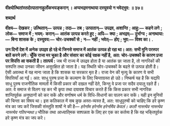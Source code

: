**वीक्ष्योत्थितांस्तदोत्पातानाहुर्लोकभयङ्करान् ।** **अप्यभद्रमनाथाया दस्युवयो न भवेद्भुव: ॥ ३७॥** 

**शब्दार्थ** 

**वीक्ष्य—** **देखकर** **; उत्थितान्—** **उत्पन्न** **; तदा—** **तब** **; उत्पातान्—** **उपद्रव, अशान्ति** **; आहु:—** **कहने लगे** **; लोक—** **समाज में** **; भयम्-** **करान्—** **आतंक उत्पन्न करते हुए** **; अपि—** **क्या** **; अभद्रम्—** **दुर्भाग्य** **; अनाथाया:—** **बिना शासक के** **; दस्युवय:—** **चोर-उचक्कों से** **;** **न—** **नहीं** **; भवेत्—** **होए** **; भुव:—** **विश्व का।** **.** 

**उन दिनों देश में अनेक उपद्रव हो रहे थे जिनसे समाज में आतंक उत्पन्न हो रहा था। अत:** **सभी मुनि परस्पर बातें करने लगे : चूँकि राजा मर चुका है और संसार का कोई रक्षक नहीं है,** **अत: चोर-उचक्कों के कारण प्रजा पर विपत्ति आ सकती है।** **तात्पर्य :** जब भी राज्य में उपद्रव होता है या आतंक छा जाता है, तो नागरिकों की सश्पत्ति तथा उनका जीवन असुरक्षित हो जाता है। यह स्थिति चोर-उचक्कों के बढऩे से उत्पन्न होती है। ऐसी अवस्था में यह माना जाता है कि शासक या सरकार मृत है। राजा वेन की मृत्यु के कारण ये सभी विपत्तियाँ आ गईं। अत: साधु पुरुष प्रजा के कल्याण के लिए चिन्ताग्रस्त हो उठे। निष्कर्ष यह है कि यद्यपि साधु पुरुष राजनीतिक मामलों में किसी प्रकार की दखल नहीं देते, किन्तु वे प्रजा पर सदैव दयालु रहते हैं। अत: वे समाज से विलग रह कर भी कृपा तथा दयावश विचार करते हैं कि किस प्रकार सभी नागरिक शान्तिपूर्वक अनुष्ठानों को कर सकें और वर्णाश्रम धर्म के विधि-विधानों का पालन कर सकें। यही इन मुनियों की चिन्ता का विषय था। इस कलिकाल में सब कुछ अस्त-व्यस्त है, अत: साधुपुरुषों को चाहिए कि हरे कृष्ण मंत्र का जप करें जिसकी संस्तुति शाषों ने की है— *हरेर्नाम हरेर्नाम हरेर्नामैव केवलं।* *कलौ नास्त्येव नास्त्येव नास्त्येव गतिरन्यथा॥* भौतिक तथा आध्याति्मक सश्पन्नता के लिए हर एक का कर्तव्य है कि वह भकि्तपूर्वक हरे कृष्ण मंत्र का जप करे।  